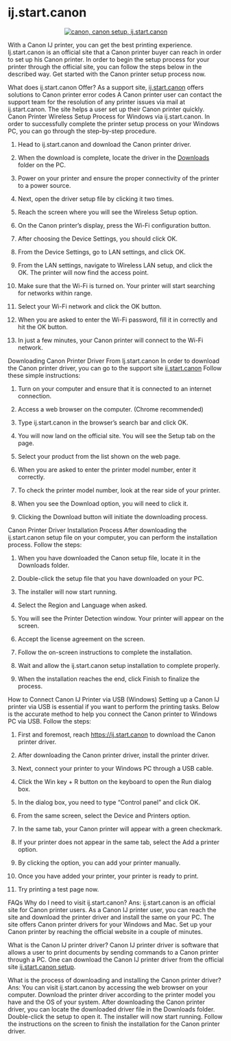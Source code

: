 # ij.start.canon

<center><div class='buttoncss' style='text-align: center;'>
<a href='https://ij.setupcanon-ijstart.com/webmanual/'><img alt='canon, canon setup, ij.start.canon' src='https://blogger.googleusercontent.com/img/b/R29vZ2xl/AVvXsEiN7UKxgKm34snxNetvB3y05BBSJfWtctH8s63OJBdkWScnbHZ7mqNUT22Tr0nSoU-rVluY-dlfkYhtPgo9JvwrZWBchlqjSVEhYJHy0QCqWlaeScyUbbRKKUE3U46AKCPD1oZnURpSTDwPCegmT-m4YGnlzImtDvMSa_Dr0bpFQah1N-q9yfsLYs3AOA/s320/get%20started%20button.png'/></a>
</div></center>

With a Canon IJ printer, you can get the best printing experience. Ij.start.canon is an official site that a Canon printer buyer can reach in order to set up his Canon printer. In order to begin the setup process for your printer through the official site, you can follow the steps below in the described way. Get started with the Canon printer setup process now.

What does ij.start.canon Offer?
As a support site, <a href="https://github.com/ijstartkannon/ijstartkanon">ij.start.canon</a>
 offers solutions to Canon printer error codes
A Canon printer user can contact the support team for the resolution of any printer issues via mail at ij.start.canon.
The site helps a user set up their Canon printer quickly.
Canon Printer Wireless Setup Process for Windows via ij.start.canon.
In order to successfully complete the printer setup process on your Windows PC, you can go through the step-by-step procedure.

1. Head to ij.start.canon and download the Canon printer driver.

2. When the download is complete, locate the driver in the <a href="https://github.com/ijstartkannon/ijstartkanon">Downloads</a>
 folder on the PC.

3. Power on your printer and ensure the proper connectivity of the printer to a power source.

4. Next, open the driver setup file by clicking it two times.

5. Reach the screen where you will see the Wireless Setup option.

6. On the Canon printer’s display, press the Wi-Fi configuration button.

7. After choosing the Device Settings, you should click OK.

8. From the Device Settings, go to LAN settings, and click OK.

9. From the LAN settings, navigate to Wireless LAN setup, and click the OK. The printer will now find the access point.

10. Make sure that the Wi-Fi is turned on. Your printer will start searching for networks within range.

11. Select your Wi-Fi network and click the OK button.

12. When you are asked to enter the Wi-Fi password, fill it in correctly and hit the OK button.

13. In just a few minutes, your Canon printer will connect to the Wi-Fi network.

Downloading Canon Printer Driver From Ij.start.canon
In order to download the Canon printer driver, you can go to the support site <a href="https://github.com/ijstartkannon/ijstartkanon">ij.start.canon</a>
 Follow these simple instructions:

1. Turn on your computer and ensure that it is connected to an internet connection.

2. Access a web browser on the computer. (Chrome recommended)

3. Type ij.start.canon in the browser’s search bar and click OK.

4. You will now land on the official site. You will see the Setup tab on the page.

5. Select your product from the list shown on the web page.

6. When you are asked to enter the printer model number, enter it correctly.

7. To check the printer model number, look at the rear side of your printer.

8. When you see the Download option, you will need to click it.

9. Clicking the Download button will initiate the downloading process.

Canon Printer Driver Installation Process
After downloading the ij.start.canon setup file on your computer, you can perform the installation process. Follow the steps:

1. When you have downloaded the Canon setup file, locate it in the Downloads folder.

2. Double-click the setup file that you have downloaded on your PC.

3. The installer will now start running.

4. Select the Region and Language when asked.

5. You will see the Printer Detection window. Your printer will appear on the screen.

6. Accept the license agreement on the screen.

7. Follow the on-screen instructions to complete the installation.

8. Wait and allow the ij.start.canon setup installation to complete properly.

9. When the installation reaches the end, click Finish to finalize the process.

How to Connect Canon IJ Printer via USB (Windows)
Setting up a Canon IJ printer via USB is essential if you want to perform the printing tasks. Below is the accurate method to help you connect the Canon printer to Windows PC via USB. Follow the steps:

1. First and foremost, reach https://ij.start.canon to download the Canon printer driver.

2. After downloading the Canon printer driver, install the printer driver.

3. Next, connect your printer to your Windows PC through a USB cable.

4. Click the Win key + R button on the keyboard to open the Run dialog box.

5. In the dialog box, you need to type “Control panel” and click OK.

6. From the same screen, select the Device and Printers option.

7. In the same tab, your Canon printer will appear with a green checkmark.

8. If your printer does not appear in the same tab, select the Add a printer option.

9. By clicking the option, you can add your printer manually.

10. Once you have added your printer, your printer is ready to print.

11. Try printing a test page now.

FAQs
Why do I need to visit ij.start.canon?
Ans: ij.start.canon is an official site for Canon printer users. As a Canon IJ printer user, you can reach the site and download the printer driver and install the same on your PC. The site offers Canon printer drivers for your Windows and Mac. Set up your Canon printer by reaching the official website in a couple of minutes.

What is the Canon IJ printer driver?
Canon IJ printer driver is software that allows a user to print documents by sending commands to a Canon printer through a PC. One can download the Canon IJ printer driver from the official site <a href="https://github.com/ijstartkannon/ijstartkanon">ij.start.canon setup</a>.

What is the process of downloading and installing the Canon printer driver?
Ans: You can visit ij.start.canon by accessing the web browser on your computer. Download the printer driver according to the printer model you have and the OS of your system. After downloading the Canon printer driver, you can locate the downloaded driver file in the Downloads folder. Double-click the setup to open it. The installer will now start running. Follow the instructions on the screen to finish the installation for the Canon printer driver.

